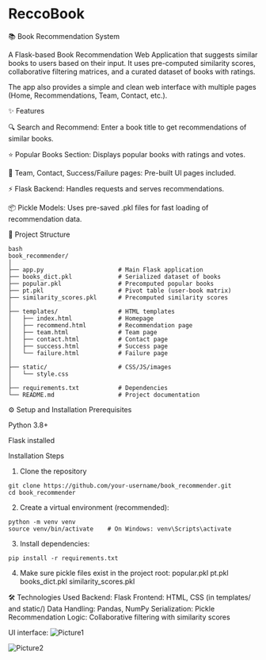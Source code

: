 # ReccoBook

📚 Book Recommendation System

A Flask-based Book Recommendation Web Application that suggests similar books to users based on their input. It uses pre-computed similarity scores, collaborative filtering matrices, and a curated dataset of books with ratings.

The app also provides a simple and clean web interface with multiple pages (Home, Recommendations, Team, Contact, etc.).

✨ Features

🔍 Search and Recommend: Enter a book title to get recommendations of similar books.

⭐ Popular Books Section: Displays popular books with ratings and votes.

👥 Team, Contact, Success/Failure pages: Pre-built UI pages included.

⚡ Flask Backend: Handles requests and serves recommendations.

📦 Pickle Models: Uses pre-saved .pkl files for fast loading of recommendation data.

📂 Project Structure
```
bash
book_recommender/
│
├── app.py                     # Main Flask application
├── books_dict.pkl             # Serialized dataset of books
├── popular.pkl                # Precomputed popular books
├── pt.pkl                     # Pivot table (user-book matrix)
├── similarity_scores.pkl      # Precomputed similarity scores
│
├── templates/                 # HTML templates
│   ├── index.html             # Homepage
│   ├── recommend.html         # Recommendation page
│   ├── team.html              # Team page
│   ├── contact.html           # Contact page
│   ├── success.html           # Success page
│   └── failure.html           # Failure page
│
├── static/                    # CSS/JS/images
│   └── style.css
│
├── requirements.txt           # Dependencies
└── README.md                  # Project documentation
```
⚙️ Setup and Installation
Prerequisites

Python 3.8+

Flask installed

Installation Steps

1. Clone the repository
```
git clone https://github.com/your-username/book_recommender.git
cd book_recommender
```
2. Create a virtual environment (recommended):
 ```
python -m venv venv
source venv/bin/activate    # On Windows: venv\Scripts\activate
```
3. Install dependencies:
  ```
pip install -r requirements.txt
```
4. Make sure pickle files exist in the project root:
   popular.pkl
   pt.pkl
   books_dict.pkl
   similarity_scores.pkl

🛠️ Technologies Used
Backend: Flask
Frontend: HTML, CSS (in templates/ and static/)
Data Handling: Pandas, NumPy
Serialization: Pickle
Recommendation Logic: Collaborative filtering with similarity scores

UI interface:
![Picture1](https://github.com/codingking123/ReccoBook/assets/75785111/3c8b574f-4541-47f5-bc9d-a457caf6f789)

![Picture2](https://github.com/codingking123/ReccoBook/assets/75785111/d43c0b13-a6cd-4f2e-ba18-d7e27f59bdd4)
